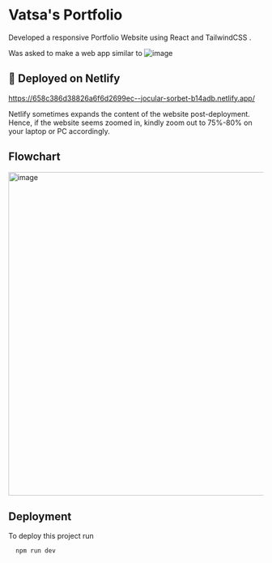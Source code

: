 
# Vatsa's Portfolio

Developed a responsive Portfolio Website using React and TailwindCSS . 

Was asked to make a web app similar to
![image](https://github.com/darkelf2402/my-port/assets/93836889/0734e5e7-637a-4314-845d-205b24830258)


## 🔗 Deployed on Netlify

https://658c386d38826a6f6d2699ec--jocular-sorbet-b14adb.netlify.app/


Netlify sometimes expands the content of the website post-deployment. Hence, if the website seems zoomed in, kindly zoom out to 75%-80% on your laptop or PC accordingly.

## Flowchart
<img width="638" alt="image" src="https://github.com/darkelf2402/my-port/assets/93836889/0c7778f9-eaf6-476f-908a-a5e0dc46c9b5">

## Deployment

To deploy this project run

```bash
  npm run dev
```





